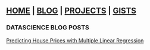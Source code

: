 
## [HOME](index.md) | [BLOG](blog.md) | [PROJECTS](projects.md) | [GISTS](gists.md)


### DATASCIENCE BLOG POSTS

[Predicting House Prices with Multiple Linear Regression](./_posts/2019-11-06-predicting-house-prices.markdown)
